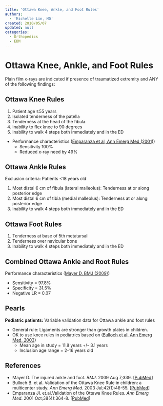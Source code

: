 ```yaml
---
title: 'Ottawa Knee, Ankle, and Foot Rules'
authors:
  - 'Michelle Lin, MD'
created: 2010/05/07
updated: null
categories:
  - Orthopedics
  - EBM
---
```


# Ottawa Knee, Ankle, and Foot Rules

Plain film x-rays are indicated if presence of traumatized extremity and ANY of the following findings:

## Ottawa Knee Rules

1. Patient age &ge;55 years
2. Isolated tenderness of the patella
3. Tenderness at the head of the fibula
4. Inability to flex knee to 90 degrees
5. Inability to walk 4 steps both immediately and in the ED    

- Performance characteristics ([Emparanza et al, Ann Emerg Med (2001)](http://www.ncbi.nlm.nih.gov/pubmed/?term=11574791))
  - Sensitivity 100%
  - Reduced x-ray need by 49% 

## Ottawa Ankle Rules

Exclusion criteria: Patients &lt;18 years old

1. Most distal 6 cm of fibula (lateral malleolus): Tenderness at or along posterior edge
2. Most distal 6 cm of tibia (medial malleolus): Tenderness at or along posterior edge 
3. Inability to walk 4 steps both immediately and in the ED 

## Ottawa Foot Rules

1. Tenderness at base of 5th metatarsal
2. Tenderness over navicular bone
3. Inability to walk 4 steps both immediately and in the ED 

## Combined Ottawa Ankle and Root Rules

Performance characteristics ([Mayer D. BMJ (2009)](http://www.ncbi.nlm.nih.gov/pubmed/?term=19666680))

- Sensitivity = 97.8%
- Specificity = 31.5%
- Negative LR = 0.07  

## Pearls

**Pediatric patients:** Variable validation data for Ottawa ankle and foot rules

- General rule: Ligaments are stronger than growth plates in children. 
- OK to use knee rules in pediatrics based on ([Bulloch et al. Ann Emerg Med, 2003](http://www.ncbi.nlm.nih.gov/pubmed/?term=12827123)) 
  - Mean age in study = 11.8 years +/- 3.1 years
  - Inclusion age range = 2-16 years old

## References

- Mayer D. The injured ankle and foot. _BMJ_. 2009 Aug 7;339. [[PubMed](http://www.ncbi.nlm.nih.gov/pubmed/?term=19666680)]
- Bulloch B. et al. Validation of the Ottawa Knee Rule in children: a multicenter study. _Ann Emerg Med_. 2003 Jul;42(1):48-55. [[PubMed](http://www.ncbi.nlm.nih.gov/pubmed/?term=12827123)]
- Emparanza JI. et.al.Validation of the Ottawa Knee Rules. _Ann Emerg Med_. 2001 Oct;38(4):364-8. [[PubMed](http://www.ncbi.nlm.nih.gov/pubmed/?term=11574791)]

